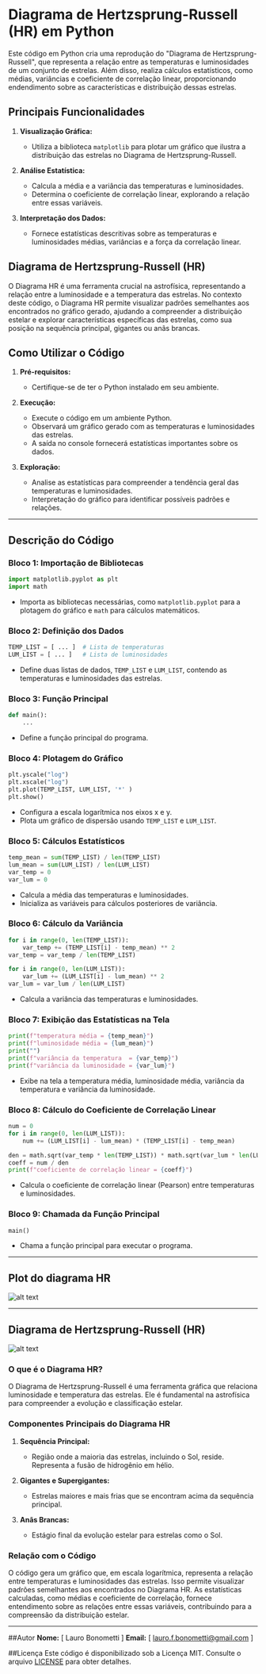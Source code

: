 # Diagrama de Hertzsprung-Russell (HR) em Python

Este código em Python cria uma reprodução do "Diagrama de Hertzsprung-Russell", que representa a relação entre as temperaturas e luminosidades de um conjunto de estrelas. Além disso, realiza cálculos estatísticos, como médias, variâncias e coeficiente de correlação linear, proporcionando endendimento sobre as características e distribuição dessas estrelas.

## Principais Funcionalidades

1. **Visualização Gráfica:**
   - Utiliza a biblioteca `matplotlib` para plotar um gráfico que ilustra a distribuição das estrelas no Diagrama de Hertzsprung-Russell.

2. **Análise Estatística:**
   - Calcula a média e a variância das temperaturas e luminosidades.
   - Determina o coeficiente de correlação linear, explorando a relação entre essas variáveis.

3. **Interpretação dos Dados:**
   - Fornece estatísticas descritivas sobre as temperaturas e luminosidades médias, variâncias e a força da correlação linear.

## Diagrama de Hertzsprung-Russell (HR)

O Diagrama HR é uma ferramenta crucial na astrofísica, representando a relação entre a luminosidade e a temperatura das estrelas. No contexto deste código, o Diagrama HR permite visualizar padrões semelhantes aos encontrados no gráfico gerado, ajudando a compreender a distribuição estelar e explorar características específicas das estrelas, como sua posição na sequência principal, gigantes ou anãs brancas.

## Como Utilizar o Código

1. **Pré-requisitos:**
   - Certifique-se de ter o Python instalado em seu ambiente.

2. **Execução:**
   - Execute o código em um ambiente Python.
   - Observará um gráfico gerado com as temperaturas e luminosidades das estrelas.
   - A saída no console fornecerá estatísticas importantes sobre os dados.

3. **Exploração:**
   - Analise as estatísticas para compreender a tendência geral das temperaturas e luminosidades.
   - Interpretação do gráfico para identificar possíveis padrões e relações.

---

## Descrição do Código

### Bloco 1: Importação de Bibliotecas

```python
import matplotlib.pyplot as plt
import math
```


- Importa as bibliotecas necessárias, como `matplotlib.pyplot` para a plotagem do gráfico e `math` para cálculos matemáticos.

### Bloco 2: Definição dos Dados

```python
TEMP_LIST = [ ... ]  # Lista de temperaturas
LUM_LIST = [ ... ]   # Lista de luminosidades
```


- Define duas listas de dados, `TEMP_LIST` e `LUM_LIST`, contendo as temperaturas e luminosidades das estrelas.

### Bloco 3: Função Principal

```python
def main():
    ...
```


- Define a função principal do programa.

### Bloco 4: Plotagem do Gráfico

```python
plt.yscale("log")
plt.xscale("log")
plt.plot(TEMP_LIST, LUM_LIST, '*' )
plt.show()
```


- Configura a escala logarítmica nos eixos x e y.
- Plota um gráfico de dispersão usando `TEMP_LIST` e `LUM_LIST`.

### Bloco 5: Cálculos Estatísticos

```python
temp_mean = sum(TEMP_LIST) / len(TEMP_LIST)
lum_mean = sum(LUM_LIST) / len(LUM_LIST)
var_temp = 0 
var_lum = 0
```

- Calcula a média das temperaturas e luminosidades.
- Inicializa as variáveis para cálculos posteriores de variância.

### Bloco 6: Cálculo da Variância

```python
for i in range(0, len(TEMP_LIST)):
    var_temp += (TEMP_LIST[i] - temp_mean) ** 2
var_temp = var_temp / len(TEMP_LIST)

for i in range(0, len(LUM_LIST)):
    var_lum += (LUM_LIST[i] - lum_mean) ** 2
var_lum = var_lum / len(LUM_LIST)
```

- Calcula a variância das temperaturas e luminosidades.

### Bloco 7: Exibição das Estatísticas na Tela

```python
print(f"temperatura média = {temp_mean}")
print(f"luminosidade média = {lum_mean}")
print("")
print(f"variância da temperatura  = {var_temp}")
print(f"variância da luminosidade = {var_lum}")
```

- Exibe na tela a temperatura média, luminosidade média, variância da temperatura e variância da luminosidade.

### Bloco 8: Cálculo do Coeficiente de Correlação Linear

```python
num = 0
for i in range(0, len(LUM_LIST)):
    num += (LUM_LIST[i] - lum_mean) * (TEMP_LIST[i] - temp_mean)

den = math.sqrt(var_temp * len(TEMP_LIST)) * math.sqrt(var_lum * len(LUM_LIST))
coeff = num / den
print(f"coeficiente de correlação linear = {coeff}")
```

- Calcula o coeficiente de correlação linear (Pearson) entre temperaturas e luminosidades.

### Bloco 9: Chamada da Função Principal

```python
main()
```

- Chama a função principal para executar o programa.

---

## Plot do diagrama HR

![alt text](Plot_diagrama_HR-1.png)

---

## Diagrama de Hertzsprung-Russell (HR)

![alt text](Diagrama_HR-1.jpg)
<br>

### O que é o Diagrama HR?

O Diagrama de Hertzsprung-Russell é uma ferramenta gráfica que relaciona luminosidade e temperatura das estrelas. Ele é fundamental na astrofísica para compreender a evolução e classificação estelar.

### Componentes Principais do Diagrama HR

1. **Sequência Principal:**
   - Região onde a maioria das estrelas, incluindo o Sol, reside. Representa a fusão de hidrogênio em hélio.

2. **Gigantes e Supergigantes:**
   - Estrelas maiores e mais frias que se encontram acima da sequência principal.

3. **Anãs Brancas:**
   - Estágio final da evolução estelar para estrelas como o Sol.

### Relação com o Código

O código gera um gráfico que, em escala logarítmica, representa a relação entre temperaturas e luminosidades das estrelas. Isso permite visualizar padrões semelhantes aos encontrados no Diagrama HR. As estatísticas calculadas, como médias e coeficiente de correlação, fornece entendimento sobre as relações entre essas variáveis, contribuindo para a compreensão da distribuição estelar.

---

##Autor
**Nome:** [ Lauro Bonometti ] 
**Email:** [ lauro.f.bonometti@gmail.com ]
<br>

##Licença
Este código é disponibilizado sob a Licença MIT. Consulte o arquivo [LICENSE](LICENSE) para obter detalhes.
